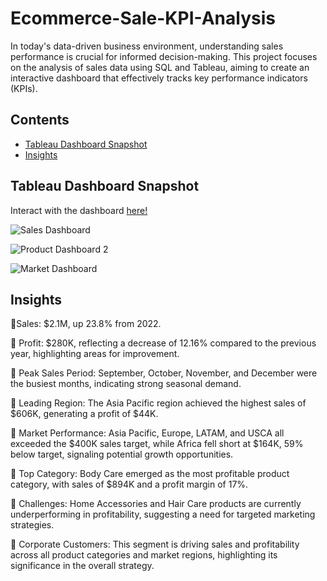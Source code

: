 # Ecommerce-Sale-KPI-Analysis
In today's data-driven business environment, understanding sales performance is crucial for informed decision-making. This project focuses on the analysis of sales data using SQL and Tableau, aiming to create an interactive dashboard that effectively tracks key performance indicators (KPIs).

## Contents
* [Tableau Dashboard Snapshot](#tableau-dashboard-snapshot)
* [Insights](#insights)

## Tableau Dashboard Snapshot
Interact with the dashboard [here!](https://public.tableau.com/app/profile/sakshi.gupta3961/viz/EcommerceSalesAnalysis_17294300484700/MarketDashboard)

![Sales Dashboard](https://github.com/user-attachments/assets/a939d0db-0d98-4ae4-803f-1c1a4a69afd6)

![Product Dashboard 2](https://github.com/user-attachments/assets/c7b311e6-1d2a-4bfe-94a5-7f51dd3d18e2)

![Market Dashboard](https://github.com/user-attachments/assets/b77158f8-c49b-407b-b11d-dcafc70a4a68)

## Insights
📍Sales: $2.1M, up 23.8% from 2022.

📍 Profit: $280K, reflecting a decrease of 12.16% compared to the previous year, highlighting areas for improvement.

📍 Peak Sales Period: September, October, November, and December were the busiest months, indicating strong seasonal demand.

📍 Leading Region: The Asia Pacific region achieved the highest sales of $606K, generating a profit of $44K.

📍 Market Performance: Asia Pacific, Europe, LATAM, and USCA all exceeded the $400K sales target, while Africa fell short at $164K, 59% below target, signaling potential growth opportunities.

📍 Top Category: Body Care emerged as the most profitable product category, with sales of $894K and a profit margin of 17%.

📍 Challenges: Home Accessories and Hair Care products are currently underperforming in profitability, suggesting a need for targeted marketing strategies.

📍 Corporate Customers: This segment is driving sales and profitability across all product categories and market regions, highlighting its significance in the overall strategy.


